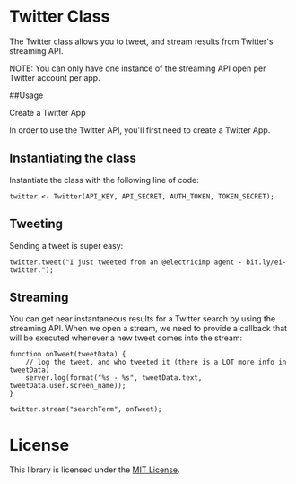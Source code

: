# Twitter Class

The Twitter class allows you to tweet, and stream results from Twitter's streaming API.

NOTE: You can only have one instance of the streaming API open per Twitter account per app.

##Usage

Create a Twitter App

In order to use the Twitter API, you'll first need to create a Twitter App.

## Instantiating the class

Instantiate the class with the following line of code:

```squirrel
twitter <- Twitter(API_KEY, API_SECRET, AUTH_TOKEN, TOKEN_SECRET);
```

## Tweeting

Sending a tweet is super easy:

```squirrel
twitter.tweet("I just tweeted from an @electricimp agent - bit.ly/ei-twitter.");
```

## Streaming

You can get near instantaneous results for a Twitter search by using the streaming API. When we open a stream, we need to provide a callback that will be executed whenever a new tweet comes into the stream:

```squirrel
function onTweet(tweetData) {
    // log the tweet, and who tweeted it (there is a LOT more info in tweetData)
    server.log(format("%s - %s", tweetData.text, tweetData.user.screen_name));
}

twitter.stream("searchTerm", onTweet);
```

# License
This library is licensed under the [MIT License](./LICENSE).
